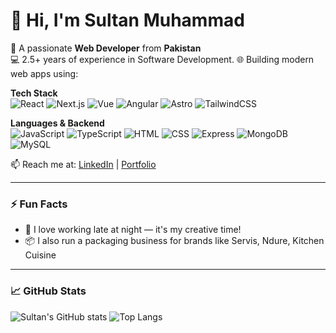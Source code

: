 <!--
**sultan-O7t9/sultan-O7t9** is a ✨ _special_ ✨ repository because its `README.md` (this file) appears on your GitHub profile.

Here are some ideas to get you started:

- 🔭 I’m currently working on ...
- 🌱 I’m currently learning ...
- 👯 I’m looking to collaborate on ...
- 🤔 I’m looking for help with ...
- 💬 Ask me about ...
- 📫 How to reach me: ...
- 😄 Pronouns: ...
- ⚡ Fun fact: ...
-->

# 👋 Hi, I'm Sultan Muhammad

🚀 A passionate **Web Developer** from **Pakistan**  
💻 2.5+ years of experience in Software Development. 
🌐 Building modern web apps using:

**Tech Stack**  
![React](https://img.shields.io/badge/-React-black?style=flat-square&logo=react)
![Next.js](https://img.shields.io/badge/-Next.js-black?style=flat-square&logo=next.js)
![Vue](https://img.shields.io/badge/-Vue.js-black?style=flat-square&logo=vue.js)
![Angular](https://img.shields.io/badge/-Angular-black?style=flat-square&logo=angular)
![Astro](https://img.shields.io/badge/-Astro-black?style=flat-square&logo=astro)
![TailwindCSS](https://img.shields.io/badge/-TailwindCSS-black?style=flat-square&logo=tailwind-css)

**Languages & Backend**  
![JavaScript](https://img.shields.io/badge/-JavaScript-black?style=flat-square&logo=javascript)
![TypeScript](https://img.shields.io/badge/-TypeScript-black?style=flat-square&logo=typescript)
![HTML](https://img.shields.io/badge/-HTML-black?style=flat-square&logo=html5)
![CSS](https://img.shields.io/badge/-CSS-black?style=flat-square&logo=css3)
![Express](https://img.shields.io/badge/-Express-black?style=flat-square&logo=express)
![MongoDB](https://img.shields.io/badge/-MongoDB-black?style=flat-square&logo=mongodb)
![MySQL](https://img.shields.io/badge/-SQL-black?style=flat-square&logo=mysql)

📫 Reach me at: [LinkedIn](https://www.linkedin.com) | [Portfolio](https://your-portfolio.com)

---

### ⚡ Fun Facts

- 🌙 I love working late at night — it's my creative time!
- 📦 I also run a packaging business for brands like Servis, Ndure, Kitchen Cuisine

---

### 📈 GitHub Stats

![Sultan's GitHub stats](https://github-readme-stats.vercel.app/api?username=sultan-O7t9&show_icons=true&theme=radical)
![Top Langs](https://github-readme-stats.vercel.app/api/top-langs/?username=sultan-O7t9&layout=compact&theme=radical)
